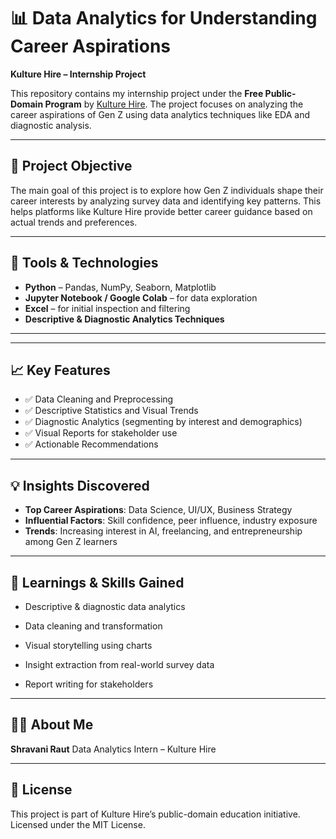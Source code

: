 # 📊 Data Analytics for Understanding Career Aspirations  
**Kulture Hire – Internship Project**

This repository contains my internship project under the **Free Public-Domain Program** by [Kulture Hire](https://www.kulturehire.com/programs/public-domain/free-data-analytics-for-understanding-career-aspirations). The project focuses on analyzing the career aspirations of Gen Z using data analytics techniques like EDA and diagnostic analysis.

---

## 🚀 Project Objective

The main goal of this project is to explore how Gen Z individuals shape their career interests by analyzing survey data and identifying key patterns. This helps platforms like Kulture Hire provide better career guidance based on actual trends and preferences.

---

## 🧰 Tools & Technologies

- **Python** – Pandas, NumPy, Seaborn, Matplotlib  
- **Jupyter Notebook / Google Colab** – for data exploration  
- **Excel** – for initial inspection and filtering  
- **Descriptive & Diagnostic Analytics Techniques**  

---


---

## 📈 Key Features

- ✅ Data Cleaning and Preprocessing  
- ✅ Descriptive Statistics and Visual Trends  
- ✅ Diagnostic Analytics (segmenting by interest and demographics)  
- ✅ Visual Reports for stakeholder use  
- ✅ Actionable Recommendations

---

## 💡 Insights Discovered

- **Top Career Aspirations**: Data Science, UI/UX, Business Strategy  
- **Influential Factors**: Skill confidence, peer influence, industry exposure  
- **Trends**: Increasing interest in AI, freelancing, and entrepreneurship among Gen Z learners  

---

## 🧠 Learnings & Skills Gained
- Descriptive & diagnostic data analytics

- Data cleaning and transformation

- Visual storytelling using charts

- Insight extraction from real-world survey data

- Report writing for stakeholders

---

## 🙋‍♀️ About Me
**Shravani Raut**
Data Analytics Intern – Kulture Hire

---

## 📜 License
This project is part of Kulture Hire’s public-domain education initiative.
Licensed under the MIT License.

